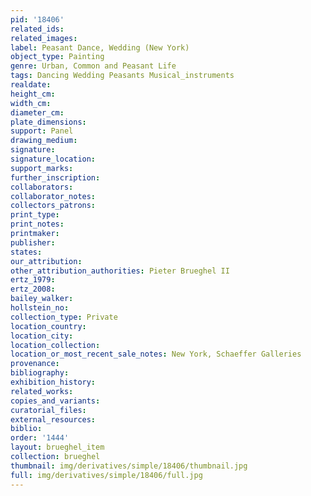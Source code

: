 ```yaml
---
pid: '18406'
related_ids: 
related_images: 
label: Peasant Dance, Wedding (New York)
object_type: Painting
genre: Urban, Common and Peasant Life
tags: Dancing Wedding Peasants Musical_instruments
realdate: 
height_cm: 
width_cm: 
diameter_cm: 
plate_dimensions: 
support: Panel
drawing_medium: 
signature: 
signature_location: 
support_marks: 
further_inscription: 
collaborators: 
collaborator_notes: 
collectors_patrons: 
print_type: 
print_notes: 
printmaker: 
publisher: 
states: 
our_attribution: 
other_attribution_authorities: Pieter Brueghel II
ertz_1979: 
ertz_2008: 
bailey_walker: 
hollstein_no: 
collection_type: Private
location_country: 
location_city: 
location_collection: 
location_or_most_recent_sale_notes: New York, Schaeffer Galleries
provenance: 
bibliography: 
exhibition_history: 
related_works: 
copies_and_variants: 
curatorial_files: 
external_resources: 
biblio: 
order: '1444'
layout: brueghel_item
collection: brueghel
thumbnail: img/derivatives/simple/18406/thumbnail.jpg
full: img/derivatives/simple/18406/full.jpg
---
```

